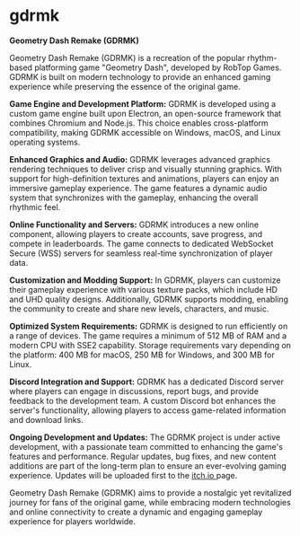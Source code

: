 # gdrmk

**Geometry Dash Remake (GDRMK)**

Geometry Dash Remake (GDRMK) is a recreation of the popular rhythm-based platforming game "Geometry Dash", developed by RobTop Games. GDRMK is built on modern technology to provide an enhanced gaming experience while preserving the essence of the original game.

**Game Engine and Development Platform:**
GDRMK is developed using a custom game engine built upon Electron, an open-source framework that combines Chromium and Node.js. This choice enables cross-platform compatibility, making GDRMK accessible on Windows, macOS, and Linux operating systems.

**Enhanced Graphics and Audio:**
GDRMK leverages advanced graphics rendering techniques to deliver crisp and visually stunning graphics. With support for high-definition textures and animations, players can enjoy an immersive gameplay experience. The game features a dynamic audio system that synchronizes with the gameplay, enhancing the overall rhythmic feel.

**Online Functionality and Servers:**
GDRMK introduces a new online component, allowing players to create accounts, save progress, and compete in leaderboards. The game connects to dedicated WebSocket Secure (WSS) servers for seamless real-time synchronization of player data.

**Customization and Modding Support:**
In GDRMK, players can customize their gameplay experience with various texture packs, which include HD and UHD quality designs. Additionally, GDRMK supports modding, enabling the community to create and share new levels, characters, and music.

**Optimized System Requirements:**
GDRMK is designed to run efficiently on a range of devices. The game requires a minimum of 512 MB of RAM and a modern CPU with SSE2 capability. Storage requirements vary depending on the platform: 400 MB for macOS, 250 MB for Windows, and 300 MB for Linux.

**Discord Integration and Support:**
GDRMK has a dedicated Discord server where players can engage in discussions, report bugs, and provide feedback to the development team. A custom Discord bot enhances the server's functionality, allowing players to access game-related information and download links.

**Ongoing Development and Updates:**
The GDRMK project is under active development, with a passionate team committed to enhancing the game's features and performance. Regular updates, bug fixes, and new content additions are part of the long-term plan to ensure an ever-evolving gaming experience. Updates will be uploaded first to the <a href="https://jotalea.itch.io/geometry-dash-rmk"> itch.io </a> page.

Geometry Dash Remake (GDRMK) aims to provide a nostalgic yet revitalized journey for fans of the original game, while embracing modern technologies and online connectivity to create a dynamic and engaging gameplay experience for players worldwide.

